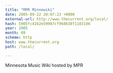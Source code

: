 ```yaml
---
title: "MPR Minnewiki"
date: 2005-09-22 20:07:23 +0000
external-url: http://www.thecurrent.org/local/
hash: 5905fc41b2e59987cf968638f1183186
year: 2005
month: 09
scheme: http
host: www.thecurrent.org
path: /local/

---
```


Minnesota Music Wiki hosted by MPR

